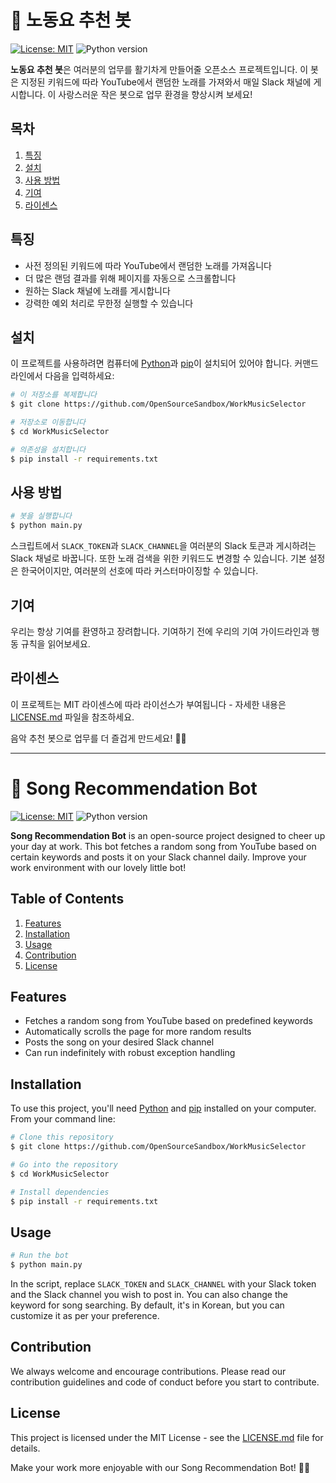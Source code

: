 # 🎵 노동요 추천 봇

[![License: MIT](https://img.shields.io/badge/License-MIT-yellow.svg)](https://opensource.org/licenses/MIT)
![Python version](https://img.shields.io/badge/python-3.8-blue)

**노동요 추천 봇**은 여러분의 업무를 활기차게 만들어줄 오픈소스 프로젝트입니다. 이 봇은 지정된 키워드에 따라 YouTube에서 랜덤한 노래를 가져와서 매일 Slack 채널에 게시합니다. 이 사랑스러운 작은 봇으로 업무 환경을 향상시켜 보세요!

## 목차
1. [특징](#특징)
2. [설치](#설치)
3. [사용 방법](#사용-방법)
4. [기여](#기여)
5. [라이센스](#라이센스)

## 특징
* 사전 정의된 키워드에 따라 YouTube에서 랜덤한 노래를 가져옵니다
* 더 많은 랜덤 결과를 위해 페이지를 자동으로 스크롤합니다
* 원하는 Slack 채널에 노래를 게시합니다
* 강력한 예외 처리로 무한정 실행할 수 있습니다

## 설치
이 프로젝트를 사용하려면 컴퓨터에 [Python](https://www.python.org/downloads/)과 [pip](https://pip.pypa.io/en/stable/installation/)이 설치되어 있어야 합니다. 커맨드 라인에서 다음을 입력하세요:

```bash
# 이 저장소를 복제합니다
$ git clone https://github.com/OpenSourceSandbox/WorkMusicSelector

# 저장소로 이동합니다
$ cd WorkMusicSelector

# 의존성을 설치합니다
$ pip install -r requirements.txt
```

## 사용 방법

```bash
# 봇을 실행합니다
$ python main.py
```
스크립트에서 `SLACK_TOKEN`과 `SLACK_CHANNEL`을 여러분의 Slack 토큰과 게시하려는 Slack 채널로 바꿉니다. 또한 노래 검색을 위한 키워드도 변경할 수 있습니다. 기본 설정은 한국어이지만, 여러분의 선호에 따라 커스터마이징할 수 있습니다.

## 기여
우리는 항상 기여를 환영하고 장려합니다. 기여하기 전에 우리의 기여 가이드라인과 행동 규칙을 읽어보세요.

## 라이센스
이 프로젝트는 MIT 라이센스에 따라 라이선스가 부여됩니다 - 자세한 내용은 [LICENSE.md](LICENSE.md) 파일을 참조하세요.

음악 추천 봇으로 업무를 더 즐겁게 만드세요! 🎵🙉

---

# 🎵 Song Recommendation Bot

[![License: MIT](https://img.shields.io/badge/License-MIT-yellow.svg)](https://opensource.org/licenses/MIT)
![Python version](https://img.shields.io/badge/python-3.8-blue)

**Song Recommendation Bot** is an open-source project designed to cheer up your day at work. This bot fetches a random song from YouTube based on certain keywords and posts it on your Slack channel daily. Improve your work environment with our lovely little bot!

## Table of Contents
1. [Features](#features)
2. [Installation](#installation)
3. [Usage](#usage)
4. [Contribution](#contribution)
5. [License](#license)

## Features
* Fetches a random song from YouTube based on predefined keywords
* Automatically scrolls the page for more random results
* Posts the song on your desired Slack channel
* Can run indefinitely with robust exception handling

## Installation
To use this project, you'll need [Python](https://www.python.org/downloads/) and [pip](https://pip.pypa.io/en/stable/installation/) installed on your computer. From your command line:

```bash
# Clone this repository
$ git clone https://github.com/OpenSourceSandbox/WorkMusicSelector

# Go into the repository
$ cd WorkMusicSelector

# Install dependencies
$ pip install -r requirements.txt
```


## Usage

```bash
# Run the bot
$ python main.py
```
In the script, replace `SLACK_TOKEN` and `SLACK_CHANNEL` with your Slack token and the Slack channel you wish to post in. You can also change the keyword for song searching. By default, it's in Korean, but you can customize it as per your preference.

## Contribution
We always welcome and encourage contributions. Please read our contribution guidelines and code of conduct before you start to contribute.

## License
This project is licensed under the MIT License - see the [LICENSE.md](LICENSE.md) file for details. 

Make your work more enjoyable with our Song Recommendation Bot! 🎵🙉
